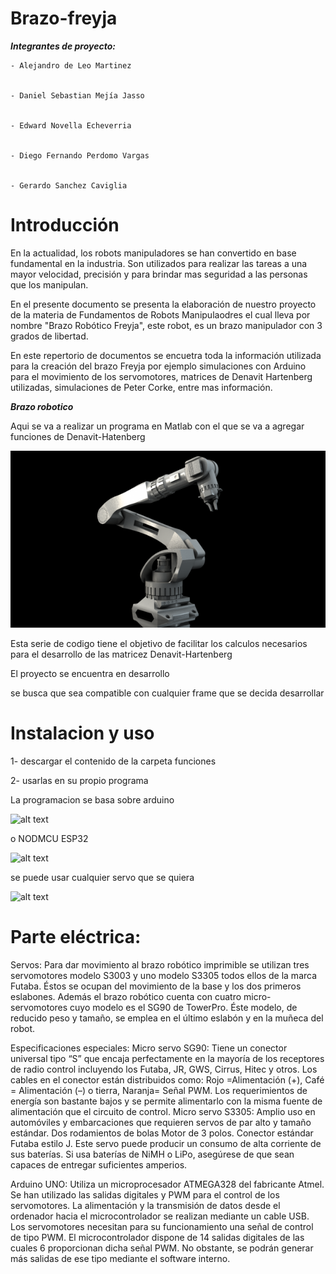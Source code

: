 # Brazo-freyja

***Integrantes de proyecto:***
```
- Alejandro de Leo Martinez


- Daniel Sebastian Mejía Jasso


- Edward Novella Echeverria


- Diego Fernando Perdomo Vargas


- Gerardo Sanchez Caviglia
```

# Introducción 
En la actualidad, los robots manipuladores se han convertido en base fundamental en la industria. Son utilizados para realizar las tareas a una mayor velocidad, precisión y para brindar mas seguridad a las personas que los manipulan.

En el presente documento se presenta la elaboración de nuestro proyecto de la materia de Fundamentos de Robots Manipulaodres el cual lleva por nombre "Brazo Robótico Freyja", este robot, es un brazo manipulador con 3 grados de libertad.

En este repertorio de documentos se encuetra toda la información utilizada para la creación del brazo Freyja por ejemplo simulaciones con Arduino para el movimiento de los servomotores, matrices de Denavit Hartenberg utilizadas, simulaciones de Peter Corke, entre mas información.

***Brazo robotico***

Aqui se va a realizar un programa en Matlab con el que se va a agregar funciones de Denavit-Hatenberg 


![alt text](https://github.com/Farkas336/Brazo-freyja/blob/main/Imagenes/l15252-industrial-robot-arm-53669.png)

Esta serie de codigo tiene el objetivo de facilitar los calculos necesarios para el desarrollo  de las matricez  Denavit-Hartenberg

El proyecto se encuentra en desarrollo

se busca que sea compatible con cualquier frame que se decida desarrollar

# Instalacion y uso

1- descargar el contenido de la carpeta funciones

2- usarlas  en su propio programa 

La programacion se basa sobre arduino 

![alt text](https://raw.githubusercontent.com/Farkas336/Brazo-freyja/main/Diagramas/a9bb15c7e822f66f57e039a918c56bc2.png)

o NODMCU ESP32

![alt text](https://raw.githubusercontent.com/Farkas336/Brazo-freyja/main/Diagramas/ESP8266-Node-MCU-Module.png)

se puede usar cualquier servo que se quiera

![alt text](https://raw.githubusercontent.com/Farkas336/Brazo-freyja/main/Diagramas/02-19.jpg)


# Parte eléctrica:

Servos:
Para dar movimiento al brazo robótico imprimible se utilizan tres servomotores modelo S3003 y uno modelo S3305 todos ellos de la marca Futaba. Éstos se ocupan del movimiento de la base y los dos primeros eslabones. Además el brazo robótico cuenta con cuatro micro-servomotores cuyo modelo es el SG90 de TowerPro. Éste modelo, de reducido peso y tamaño, se emplea en el último eslabón y en la muñeca del robot. 

Especificaciones especiales:
Micro servo SG90:
Tiene un conector universal tipo “S” que encaja perfectamente en la mayoría de los receptores de radio control incluyendo los Futaba, JR, GWS, Cirrus, Hitec y otros. 
Los cables en el conector están distribuidos como: Rojo =Alimentación (+), Café = Alimentación (–) o tierra, Naranja= Señal PWM.
Los requerimientos de energía son bastante bajos y se permite alimentarlo con la misma fuente de alimentación que el circuito de control.
Micro servo S3305:
Amplio uso en automóviles y embarcaciones que requieren servos de par alto y tamaño estándar. Dos rodamientos de bolas Motor de 3 polos. Conector estándar Futaba estilo J.
Este servo puede producir un consumo de alta corriente de sus baterías. Si usa baterías de NiMH o LiPo, asegúrese de que sean capaces de entregar suficientes amperios.


Arduino UNO:
Utiliza un microprocesador ATMEGA328 del fabricante Atmel. Se han utilizado las salidas digitales y PWM para el control de los servomotores. 
La alimentación y la transmisión de datos desde el ordenador hacia el microcontrolador se realizan mediante un cable USB. Los servomotores necesitan para su funcionamiento una señal de control de tipo PWM. El microcontrolador dispone de 14 salidas digitales de las cuales 6 proporcionan dicha señal PWM. No obstante, se podrán generar más salidas de ese tipo mediante el software interno.

